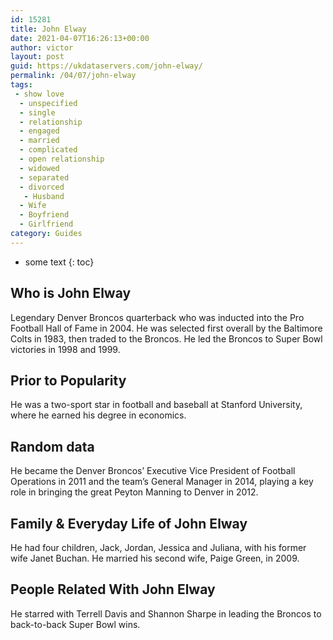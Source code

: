 ```yaml
---
id: 15281
title: John Elway
date: 2021-04-07T16:26:13+00:00
author: victor
layout: post
guid: https://ukdataservers.com/john-elway/
permalink: /04/07/john-elway
tags:
 - show love
  - unspecified
  - single
  - relationship
  - engaged
  - married
  - complicated
  - open relationship
  - widowed
  - separated
  - divorced
   - Husband
  - Wife
  - Boyfriend
  - Girlfriend
category: Guides
---
```


* some text
{: toc}


## Who is John Elway



Legendary Denver Broncos quarterback who was inducted into the Pro Football Hall of Fame in 2004. He was selected first overall by the Baltimore Colts in 1983, then traded to the Broncos. He led the Broncos to Super Bowl victories in 1998 and 1999. 

                
                
                
## Prior to Popularity



He was a two-sport star in football and baseball at Stanford University, where he earned his degree in economics.

                
                
                
## Random data



He became the Denver Broncos&#8217; Executive Vice President of Football Operations in 2011 and the team&#8217;s General Manager in 2014, playing a key role in bringing the great Peyton Manning to Denver in 2012.

                
                
                
## Family & Everyday Life of John Elway



He had four children, Jack, Jordan, Jessica and Juliana, with his former wife Janet Buchan. He married his second wife, Paige Green, in 2009.

                
                
                
## People Related With John Elway



He starred with Terrell Davis and Shannon Sharpe in leading the Broncos to back-to-back Super Bowl wins.

                
              
            
          
          
          